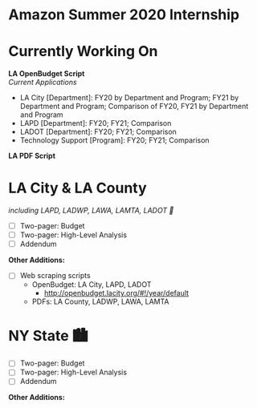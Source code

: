 # Amazon Summer 2020 Internship

# Currently Working On
**LA OpenBudget Script**  
*Current Applications*
- LA City [Department]: FY20 by Department and Program; FY21 by Department and Program; Comparison of FY20, FY21 by Department and Program  
- LAPD [Department]: FY20; FY21; Comparison  
- LADOT [Department]: FY20; FY21; Comparison  
- Technology Support [Program]: FY20; FY21; Comparison  

**LA PDF Script**

# LA City & LA County
*including LAPD, LADWP, LAWA, LAMTA, LADOT 🌇*
* [ ] Two-pager: Budget  
* [ ] Two-pager: High-Level Analysis  
* [ ] Addendum  

**Other Additions:** 
* [ ] Web scraping scripts
  - OpenBudget: LA City, LAPD, LADOT
    - http://openbudget.lacity.org/#!/year/default
  - PDFs: LA County, LADWP, LAWA, LAMTA

# NY State 🏙
* [ ] Two-pager: Budget  
* [ ] Two-pager: High-Level Analysis  
* [ ] Addendum  

**Other Additions:** 

